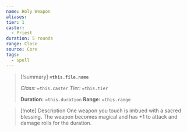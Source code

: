 ```yaml
---
name: Holy Weapon
aliases: 
tier: 1
caster:
  - Priest
duration: 5 rounds
range: Close
source: Core
tags:
  - spell
---
```


> [!summary] **`=this.file.name`**
> 
> *Class:* `=this.caster`
> *Tier:* `=this.tier`
> 
> **Duration:** `=this.duration`
> **Range:** `=this.range`

>[!note] Description
> One weapon you touch is imbued with a sacred blessing. The weapon becomes magical and has +1 to attack and damage rolls for the duration.